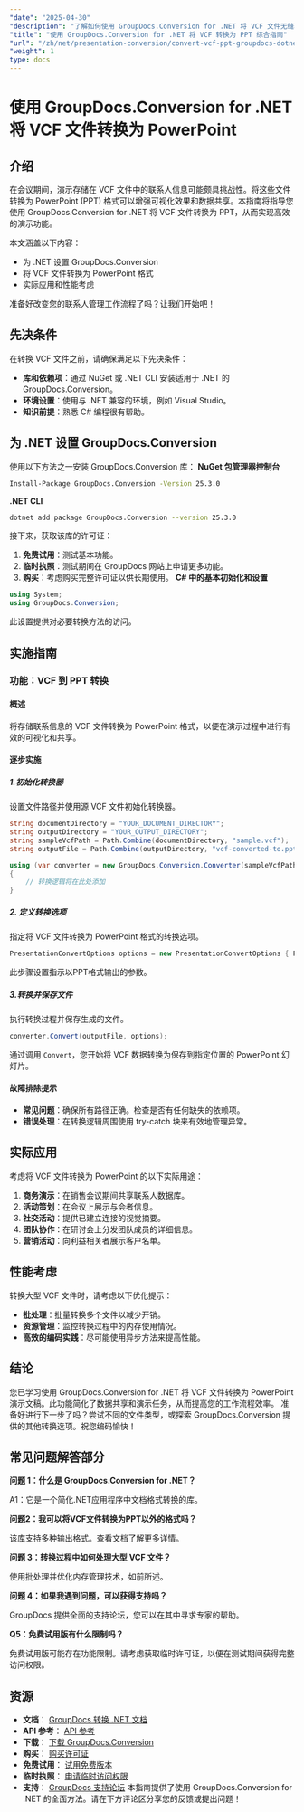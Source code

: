 ```yaml
---
"date": "2025-04-30"
"description": "了解如何使用 GroupDocs.Conversion for .NET 将 VCF 文件无缝转换为 PowerPoint 演示文稿。本指南涵盖设置、实施和实际应用。"
"title": "使用 GroupDocs.Conversion for .NET 将 VCF 转换为 PPT 综合指南"
"url": "/zh/net/presentation-conversion/convert-vcf-ppt-groupdocs-dotnet/"
"weight": 1
type: docs
---
```

# 使用 GroupDocs.Conversion for .NET 将 VCF 文件转换为 PowerPoint
## 介绍
在会议期间，演示存储在 VCF 文件中的联系人信息可能颇具挑战性。将这些文件转换为 PowerPoint (PPT) 格式可以增强可视化效果和数据共享。本指南将指导您使用 GroupDocs.Conversion for .NET 将 VCF 文件转换为 PPT，从而实现高效的演示功能。

本文涵盖以下内容：
- 为 .NET 设置 GroupDocs.Conversion
- 将 VCF 文件转换为 PowerPoint 格式
- 实际应用和性能考虑

准备好改变您的联系人管理工作流程了吗？让我们开始吧！
## 先决条件
在转换 VCF 文件之前，请确保满足以下先决条件：
- **库和依赖项**：通过 NuGet 或 .NET CLI 安装适用于 .NET 的 GroupDocs.Conversion。
- **环境设置**：使用与 .NET 兼容的环境，例如 Visual Studio。
- **知识前提**：熟悉 C# 编程很有帮助。
## 为 .NET 设置 GroupDocs.Conversion
使用以下方法之一安装 GroupDocs.Conversion 库：
**NuGet 包管理器控制台**
```bash
Install-Package GroupDocs.Conversion -Version 25.3.0
```
**.NET CLI**
```bash
dotnet add package GroupDocs.Conversion --version 25.3.0
```
接下来，获取该库的许可证：
1. **免费试用**：测试基本功能。
2. **临时执照**：测试期间在 GroupDocs 网站上申请更多功能。
3. **购买**：考虑购买完整许可证以供长期使用。
**C# 中的基本初始化和设置**
```csharp
using System;
using GroupDocs.Conversion;
```
此设置提供对必要转换方法的访问。
## 实施指南
### 功能：VCF 到 PPT 转换
#### 概述
将存储联系信息的 VCF 文件转换为 PowerPoint 格式，以便在演示过程中进行有效的可视化和共享。
#### 逐步实施
##### 1.初始化转换器
设置文件路径并使用源 VCF 文件初始化转换器。
```csharp
string documentDirectory = "YOUR_DOCUMENT_DIRECTORY";
string outputDirectory = "YOUR_OUTPUT_DIRECTORY";
string sampleVcfPath = Path.Combine(documentDirectory, "sample.vcf");
string outputFile = Path.Combine(outputDirectory, "vcf-converted-to.ppt");

using (var converter = new GroupDocs.Conversion.Converter(sampleVcfPath))
{
    // 转换逻辑将在此处添加
}
```
##### 2. 定义转换选项
指定将 VCF 文件转换为 PowerPoint 格式的转换选项。
```csharp
PresentationConvertOptions options = new PresentationConvertOptions { Format = GroupDocs.Conversion.FileTypes.PresentationFileType.Ppt };
```
此步骤设置指示以PPT格式输出的参数。
##### 3.转换并保存文件
执行转换过程并保存生成的文件。
```csharp
converter.Convert(outputFile, options);
```
通过调用 `Convert`，您开始将 VCF 数据转换为保存到指定位置的 PowerPoint 幻灯片。
#### 故障排除提示
- **常见问题**：确保所有路径正确。检查是否有任何缺失的依赖项。
- **错误处理**：在转换逻辑周围使用 try-catch 块来有效地管理异常。
## 实际应用
考虑将 VCF 文件转换为 PowerPoint 的以下实际用途：
1. **商务演示**：在销售会议期间共享联系人数据库。
2. **活动策划**：在会议上展示与会者信息。
3. **社交活动**：提供已建立连接的视觉摘要。
4. **团队协作**：在研讨会上分发团队成员的详细信息。
5. **营销活动**：向利益相关者展示客户名单。
## 性能考虑
转换大型 VCF 文件时，请考虑以下优化提示：
- **批处理**：批量转换多个文件以减少开销。
- **资源管理**：监控转换过程中的内存使用情况。
- **高效的编码实践**：尽可能使用异步方法来提高性能。
## 结论
您已学习使用 GroupDocs.Conversion for .NET 将 VCF 文件转换为 PowerPoint 演示文稿。此功能简化了数据共享和演示任务，从而提高您的工作流程效率。
准备好进行下一步了吗？尝试不同的文件类型，或探索 GroupDocs.Conversion 提供的其他转换选项。祝您编码愉快！
## 常见问题解答部分

**问题 1：什么是 GroupDocs.Conversion for .NET？**

A1：它是一个简化.NET应用程序中文档格式转换的库。

**问题2：我可以将VCF文件转换为PPT以外的格式吗？**

该库支持多种输出格式。查看文档了解更多详情。

**问题 3：转换过程中如何处理大型 VCF 文件？**

使用批处理并优化内存管理技术，如前所述。

**问题 4：如果我遇到问题，可以获得支持吗？**

GroupDocs 提供全面的支持论坛，您可以在其中寻求专家的帮助。

**Q5：免费试用版有什么限制吗？**

免费试用版可能存在功能限制。请考虑获取临时许可证，以便在测试期间获得完整访问权限。

## 资源
- **文档**： [GroupDocs 转换 .NET 文档](https://docs.groupdocs.com/conversion/net/)
- **API 参考**： [API 参考](https://reference.groupdocs.com/conversion/net/)
- **下载**： [下载 GroupDocs.Conversion](https://releases.groupdocs.com/conversion/net/)
- **购买**： [购买许可证](https://purchase.groupdocs.com/buy)
- **免费试用**： [试用免费版本](https://releases.groupdocs.com/conversion/net/)
- **临时执照**： [申请临时访问权限](https://purchase.groupdocs.com/temporary-license/)
- **支持**： [GroupDocs 支持论坛](https://forum.groupdocs.com/c/conversion/10)
本指南提供了使用 GroupDocs.Conversion for .NET 的全面方法。请在下方评论区分享您的反馈或提出问题！